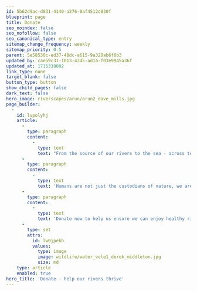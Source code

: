 ```yaml
---
id: 5b62d9ac-d831-4140-a276-0af4512d830f
blueprint: page
title: Donate
seo_noindex: false
seo_nofollow: false
seo_canonical_type: entry
sitemap_change_frequency: weekly
sitemap_priority: 0.5
parent: 5e58530c-ed37-48dc-a615-9a320ab6f0b3
updated_by: cae59c31-1013-4345-ad1a-f03e9945a36f
updated_at: 1715338002
link_type: none
target_blank: false
button_type: button
show_child_pages: false
dark_text: false
hero_image: riverscapes/arun/arun2_dave_mills.jpg
page_builder:
  -
    id: lvpolyhj
    article:
      -
        type: paragraph
        content:
          -
            type: text
            text: "From the source of our rivers to the sea - across towns, cities, countryside and coast – a healthy riverscape is essential to all of us. It means better places to live, where people and wildlife thrive together.\_"
      -
        type: paragraph
        content:
          -
            type: text
            text: 'Humans are not just the custodians of nature, we are a substantial and significant part of it. We have the ability to harm our natural systems and we have the power to heal them, protecting them into the future. '
      -
        type: paragraph
        content:
          -
            type: text
            text: 'Donate now to help us ensure we can enjoy healthy rivers and their surroundings for generations to come.'
      -
        type: set
        attrs:
          id: lw0jpekb
          values:
            type: image
            image: wildlife/water_vole1_derek_middleton.jpg
            size: md
    type: article
    enabled: true
hero_title: 'Donate - help our rivers thrive'
---
```


